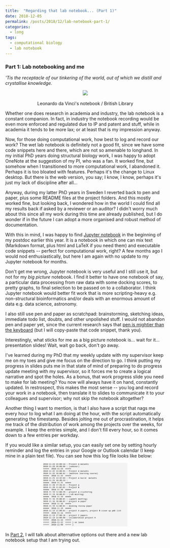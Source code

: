```yaml
---
title:  "Regarding that lab notebook... (Part 1)"
date: 2018-12-05
permalink: /posts/2018/12/lab-notebook-part-1/
categories: 
  - long
tags:
  - computational biology
  - lab notebook
---
```

### Part 1: Lab notebooking and me
*'Tis the receptacle of our tinkering of the world, out of which we distill and crystallise knowledge.*

<p align="center">
  <img src="https://www.bl.uk/britishlibrary/~/media/bl/global/highlights/sky%20arts/arundel_ms_263_f087r.jpg" height="200px"/>
</p>
<p align="center">
Leonardo da Vinci's notebook / British Library
</p>

Whether one does research in academia and industry, the lab notebook is a constant companion. In fact, in industry the notebook recording would be even more enforced and regulated due to IP and patent and stuff, while in academia it tends to be more lax; or at least that is my impression anyway.

Now, for those doing computational work, how best to log and record our work? The wet lab notebook is definitely not a good fit, since we have some code snippets here and there, which are not so amenable to longhand. In my initial PhD years doing structural biology work, I was happy to adopt OneNote at the suggestion of my PI, who was a fan. It worked fine, but somehow when I transitioned to more computational work, I abandoned it. Perhaps it is too bloated with features. Perhaps it's the change to Linux desktop. But there is the web version, you say; I know, I know, perhaps it's just my lack of discipline after all...

Anyway, during my latter PhD years in Sweden I reverted back to pen and paper, plus some README files at the project folders. And this mostly worked fine, but looking back, I wondered how in the world I could find all my results back if asked by a reviewer or an auditor? I didn't worry much about this since all my work during this time are already published, but I do wonder if in the future I can adopt a more organised and robust method of documentation.

With this in mind, I was happy to find [Jupyter notebook](http://jupyter.org/) in the beginning of my postdoc earlier this year. It is a notebook in which one can mix text (Markdown format, plus html and LaTeX if you need them) and executable code snippets -- perfect for computational work, right? A few months ago I would nod enthusiastically, but here I am again with no update to my Jupyter notebook for months. 

Don't get me wrong, Jupyter notebook is very useful and I still use it, but not for my *big picture* notebook. I find it better to have one notebook of say, a particular data processing from raw data with some docking scores, to pretty graphs, to final selection to be passed on to a collaborator. I think Jupyter notebook would better fit work that is more scripting-heavy e.g. non-structural bioinformatics and/or deals with an enormous amount of data e.g. data science, astronomy.

I also still use pen and paper as scratchpad: brainstorming, sketching ideas, immediate todo list, doubts, and other unpolished stuff. I would not abandon pen and paper yet, since the current research says that [pen is mightier than the keyboard](https://journals.sagepub.com/doi/abs/10.1177/0956797614524581) (but I will copy-paste that code snippet, thank you). 

Interestingly, what sticks for me as a big picture notebook is... wait for it... presentation slides! Wait, wait go back, don't go away. 

I've learned during my PhD that my weekly update with my supervisor keep me on my toes and give me focus on the direction to go. I think putting my progress in slides puts me in that state of mind of preparing to do progress update meeting with my supervisor, so it forces me to create a logical narrative and spot the holes. As a bonus, that work progress slide you need to make for lab meeting? You now will always have it on hand, constantly updated. In restrospect, this makes the most sense -- you log and record your work in a notebook, then translate it to slides to communicate it to your colleagues and supervisor; why not skip the notebook altogether?

Another thing I want to mention, is that I also have a script that nags me every hour to log what I am doing at the hour, with the script automatically generating the timestamp. Besides jolting me out of procrastination, it helps me track of the distribution of work among the projects over the weeks, for example. I keep the entries simple, and I don't fill every hour, so it comes down to a few entries per workday. 

If you would like a similar setup, you can easily set one by setting hourly reminder and log the entries in your Google or Outlook calendar (I keep mine in a plain text file). You can see how this log file looks like below:

<p align="center">
  <img src="/images/log.png" height="200px"/>
</p>

In [Part 2](/posts/2018/12/lab-notebook-part-2/), I will talk about alternative options out there and a new lab notebook setup that I am trying out.

